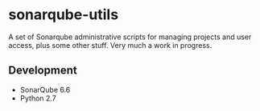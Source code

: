 # sonarqube-utils
A set of Sonarqube administrative scripts for managing projects and user access, plus some other stuff. Very much a work in progress.

## Development
* SonarQube 6.6
* Python 2.7
